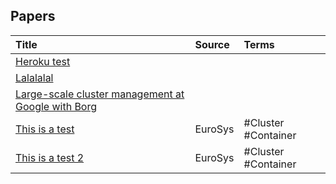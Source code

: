 ## Papers

| Title | Source | Terms |
|:--------|:--------|:--------|
|[Heroku test](https://pdos.csail.mit.edu/6.824/papers/borg.pdf)|||
|[Lalalalal](https://pdos.csail.mit.edu/6.824/papers/borg.pdf)|||
|[Large-scale cluster management at Google with Borg](https://pdos.csail.mit.edu/6.824/papers/borg.pdf)|||
|[This is a test](https://pdos.csail.mit.edu/6.824/papers/borg.pdf)|EuroSys|#Cluster #Container |
|[This is a test 2](https://pdos.csail.mit.edu/6.824/papers/borg.pdf)|EuroSys|#Cluster #Container |
